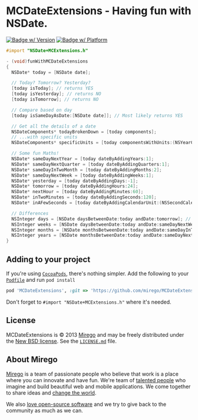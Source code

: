 # MCDateExtensions - Having fun with NSDate.
[![Badge w/ Version](https://cocoapod-badges.herokuapp.com/v/MCDateExtensions/badge.png)](https://cocoadocs.org/docsets/MCDateExtensions)
[![Badge w/ Platform](https://cocoapod-badges.herokuapp.com/p/MCDateExtensions/badge.png)](https://cocoadocs.org/docsets/MCDateExtensions)

```objective-c
#import "NSDate+MCExtensions.h"

- (void)funWithMCDateExtensions
{
  NSDate* today = [NSDate date];

  // Today? Tomorrow? Yesterday?
  [today isToday]; // returns YES
  [today isYesterday]; // returns NO
  [today isTomorrow]; // returns NO

  // Compare based on day
  [today isSameDayAsDate:[NSDate date]]; // Most likely returns YES

  // Get all the details of a date
  NSDateComponents* todayBrokenDown = [today components];
  // ...with specific units
  NSDateComponents* specificUnits = [today componentsWithUnits:(NSYearCalendarUnit | NSMonthCalendarUnit | NSDayCalendarUnit)];

  // Some fun Maths!
  NSDate* sameDayNextYear = [today dateByAddingYears:1];
  NSDate* sameDayNextQuarter = [today dateByAddingQuarters:1];
  NSDate* sameDayInTwoMonth = [today dateByAddingMonths:2];
  NSDate* sameDayNextWeek = [today dateByAddingWeeks:1];
  NSDate* yesterday = [today dateByAddingDays:-1];
  NSDate* tomorrow = [today dateByAddingHours:24];
  NSDate* nextHour = [today dateByAddingMinutes:60];
  NSDate* inTwoMinutes = [today dateByAddingSeconds:120];
  NSDate* inAFewSeconds = [today dateByAddingCalendarUnit:(NSSecondCalendarUnit) value:30];

  // Differences
  NSInteger days = [NSDate daysBetweenDate:today andDate:tomorrow]; // returns 1
  NSInteger weeks = [NSDate daysBetweenDate:today andDate:sameDayNextWeek]; // returns 1
  NSInteger months = [NSDate monthsBetweenDate:today andDate:sameDayInTwoMonth]; // returns 2
  NSInteger years = [NSDate monthsBetweenDate:today andDate:sameDayNextYear]; // returns 1
}
```

## Adding to your project

If you're using [`CocoaPods`](http://cocoapods.org/), there's nothing simpler.
Add the following to your [`Podfile`](http://docs.cocoapods.org/podfile.html)
and run `pod install`

```ruby
pod 'MCDateExtensions', :git => 'https://github.com/mirego/MCDateExtensions.git'
```

Don't forget to `#import "NSDate+MCExtensions.h"` where it's needed.


## License

MCDateExtensions is © 2013 [Mirego](http://www.mirego.com) and may be freely
distributed under the [New BSD license](http://opensource.org/licenses/BSD-3-Clause).
See the [`LICENSE.md`](https://github.com/mirego/MCDateExtensions/blob/master/LICENSE.md) file.

## About Mirego

[Mirego](http://mirego.com) is a team of passionate people who believe that work is a place where you can innovate and have fun. We're team of [talented people](http://life.mirego.com) who imagine and build beautiful web and mobile applications. We come together to share ideas and [change the world](http://mirego.org).

We also [love open-source software](http://open.mirego.com) and we try to give back to the community as much as we can.
